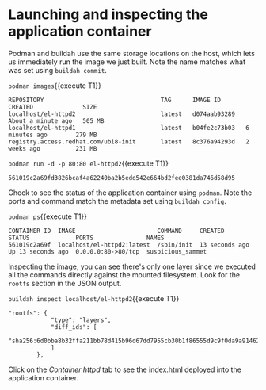 # Launching and inspecting the application container

Podman and buildah use the same storage locations on the host, which lets us immediately run the image we just built.  Note the name matches what was set using `buildah commit`.

`podman images`{{execute T1}}

```
REPOSITORY                                 TAG      IMAGE ID       CREATED              SIZE
localhost/el-httpd2                        latest   d074aab93289   About a minute ago   505 MB
localhost/el-httpd1                        latest   b04fe2c73b03   6 minutes ago        279 MB
registry.access.redhat.com/ubi8-init       latest   8c376a94293d   2 weeks ago          231 MB
```

`podman run -d -p 80:80 el-httpd2`{{execute T1}}

```
561019c2a69fd3826bcaf4a62240ba2b5edd542e664bd2fee0381da746d58d95
```
Check to see the status of the application container using `podman`.  Note the ports and command match the metadata set using `buildah config`.  

`podman ps`{{execute T1}}

```
CONTAINER ID  IMAGE                       COMMAND     CREATED         STATUS             PORTS               NAMES
561019c2a69f  localhost/el-httpd2:latest  /sbin/init  13 seconds ago  Up 13 seconds ago  0.0.0.0:80->80/tcp  suspicious_sammet
```

Inspecting the image, you can see there's only one layer since we executed all the commands directly against the mounted filesystem.  Look for the `rootfs` section in the JSON output.

`buildah inspect localhost/el-httpd2`{{execute T1}}

```
"rootfs": {
            "type": "layers",
            "diff_ids": [
                "sha256:6d0bba8b32ffa211bb78d415b96d67dd7955cb30b1f86555d9c9f0da9a914626"
            ]
        },
```

Click on the *Container httpd* tab to see the index.html deployed into the application container.
